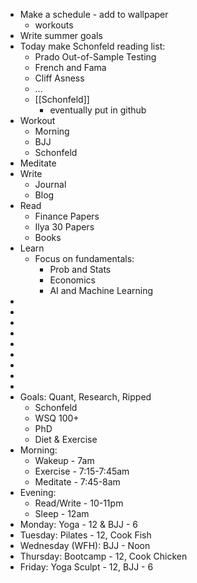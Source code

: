 - Make a schedule - add to wallpaper
    - workouts
- Write summer goals
- Today make Schonfeld reading list:
    - Prado Out-of-Sample Testing
    - French and Fama
    - Cliff Asness
    - …
    - [[Schonfeld]]
        - eventually put in github
- Workout
    - Morning
    - BJJ
    - Schonfeld
- Meditate
- Write
    - Journal
    - Blog
- Read
    - Finance Papers
    - Ilya 30 Papers
    - Books
- Learn
    - Focus on fundamentals:
        - Prob and Stats
        - Economics
        - AI and Machine Learning
- 
- 
- 
- 
- 
- 
- 
- 
- 
- Goals: Quant, Research, Ripped
    - Schonfeld
    - WSQ 100+
    - PhD
    - Diet & Exercise
- Morning:
    - Wakeup - 7am
    - Exercise - 7:15-7:45am
    - Meditate - 7:45-8am
- Evening:
    - Read/Write - 10-11pm
    - Sleep - 12am
- Monday: Yoga - 12 & BJJ - 6
- Tuesday: Pilates - 12, Cook Fish
- Wednesday (WFH): BJJ - Noon
- Thursday: Bootcamp - 12, Cook Chicken
- Friday: Yoga Sculpt - 12, BJJ - 6
